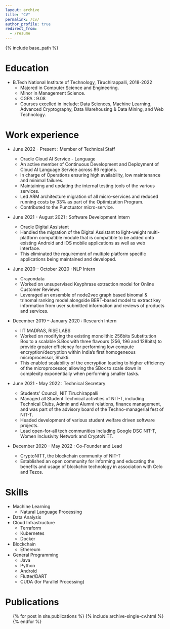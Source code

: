 ```yaml
---
layout: archive
title: "CV"
permalink: /cv/
author_profile: true
redirect_from:
  - /resume
---
```


{% include base_path %}

Education
======
* B.Tech National Institute of Technology, Tiruchirappalli, 2018-2022 
  * Majored in Computer Science and Engineering.
  * Minor in Management Science.
  * CGPA : 9.08
  * Courses excelled in include: Data Sciences, Machine Learning, Advanced Cryptography, Data Warehousing & Data Mining, and Web Technology.

Work experience
======
* June 2022 - Present : Member of Technical Staff 
  * Oracle Cloud AI Service - Language
  * An active member of Continuous Development and Deployment of Cloud AI Language Service across 86 regions.
  * In charge of Operations ensuring high availability, low maintenance and minimal failures.
  * Maintaining and updating the internal testing tools of the various services. 
  * Led ARM architecture migration of all micro-services and reduced running costs by 33\% as part of the Optimization Program.
  * Contributed to the Punctuator micro-service.

* June 2021 - August 2021 : Software Development Intern
  * Oracle Digital Assistant
  * Handled the migration of the Digital Assistant to light-weight multi-platform compatible module that is compatible to be added onto existing Android and iOS mobile applications as well as web interface.
  * This eliminated the requirement of multiple platform specific applications being maintained and developed.  

* June 2020 – October 2020 : NLP Intern 
  * Crayondata
  * Worked on unsupervised Keyphrase extraction model for Online Customer Reviews.
  * Leveraged an ensemble of node2vec graph based binomal & trinomal ranking model alongside BERT-based model to extract key information from user submitted information and reviews of products and services.

* December 2019 – January 2020  : Research Intern
  * IIT MADRAS, RISE LABS
  * Worked on modifying the existing monolithic 256bits Substitution Box to a scalable S.Box with three flavours (256, 196 and 128bits) to provide greater efficiency for performing low compute encryption/decryption within India’s first homogeneous microprocessor, Shakti.
  * This enabled scalability of the encryption leading to higher efficiency of the microprocessor, allowing the SBox to scale down in complexity exponentially when performing smaller tasks. 

* June 2021 - May 2022 : Technical Secretary
  * Students' Council, NIT Tiruchirappalli  
  * Managed all Student Technical activities of NIT-T, including Technical Clubs, Admin and Alumni relations, finance management, and was part of the advisory board of the Techno-managerial fest of NIT-T.
  * Headed development of various student welfare driven software projects.
  * Lead open-for-all tech communities including Google DSC NIT-T, Women Inclusivity Network and CryptoNITT.

* December 2020 - May 2022 : Co-Founder and Lead
  * CryptoNITT, the blockchain community of NIT-T
  * Established an open community for informing and educating the benefits and usage of blockchin technology in association with Celo and Tezos.

  
Skills
======
* Machine Learning
  * Natural Language Processing
* Data Analysis
* Cloud Infrastructure 
  * Terraform
  * Kubernetes
  * Docker
* Blockchain
  * Ethereum 
* General Programming 
  * Java
  * Python
  * Android
  * Flutter/DART
  * CUDA (for Parallel Processing)

Publications
======
  <ul>{% for post in site.publications %}
    {% include archive-single-cv.html %}
  {% endfor %}</ul>
  

